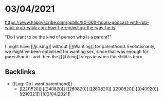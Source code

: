 # 03/04/2021
https://www.happyscribe.com/public/80-000-hours-podcast-with-rob-wiblin/rob-wiblin-on-how-he-ended-up-the-way-he-is

"Do I want to be the kind of person who is a parent?"

I might have [[§Liking]] without [[§Wanting]] for parenthood. Evolutionarily, we might've been optimised for wanting sex, since that was enough for parenthood – and then the [[§Liking]] steps in when the child is born.

## Backlinks
* [[Log: Do I want parenthood]]
	* [[220820]]
[[240820]]
[[260820]]
[[280820]]
[[290820]]
[[040920]]
[[210321]]
[[03/04/2021]]

<!-- {BearID:4616DDE1-35CA-4459-89D6-5F8E8C7F2977-12104-000036A7088E2B93} -->
